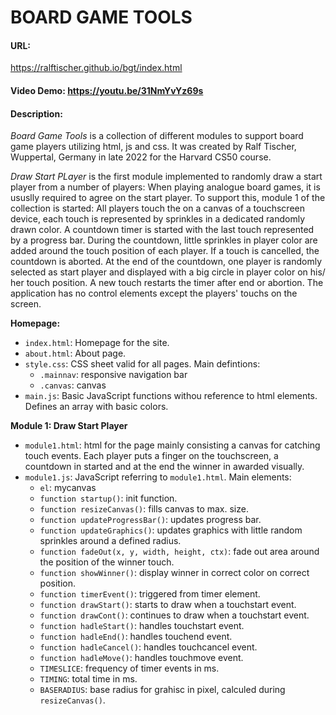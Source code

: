 # BOARD GAME TOOLS
#### URL:
https://ralftischer.github.io/bgt/index.html
#### Video Demo:  https://youtu.be/31NmYvYz69s
#### Description:
*Board Game Tools* is a collection of different modules to support board game players utilizing html, js and css. It was created by Ralf Tischer, Wuppertal, Germany in late 2022 for the Harvard CS50 course.

*Draw Start PLayer* is the first module implemented to randomly draw a start player from a number of players: When playing analogue board games, it is ususlly required to agree on the start player. To support this, module 1 of the collection is started: All players touch the on a canvas of a touchscreen device, each touch is represented by sprinkles in a dedicated randomly drawn color. A countdown timer is started with the last touch represented by a progress bar. During the countdown, little sprinkles in player color are added around the touch position of each player. If a touch is cancelled, the countdown is aborted. At the end of the countdown, one player is randomly selected as start player and displayed with a big circle in player color on his/ her touch position. A new touch restarts the timer after end or abortion.
The application has no control elements except the players' touchs on the screen.

**Homepage:**
- `index.html`: Homepage for the site.
- `about.html`: About page.
- `style.css`: CSS sheet valid for all pages. Main defintions:
    -   `.mainnav`: responsive navigation bar
    -   `.canvas`: canvas
- `main.js`: Basic JavaScript functions withou reference to html elements. Defines an array with basic colors.

**Module 1: Draw Start Player**
- `module1.html`: html for the page mainly consisting a canvas for catching touch events. Each player puts a finger on the touchscreen, a countdown in started and at the end the winner in awarded visually.
- `module1.js`: JavaScript referring to `module1.html`. Main elements:
    - `el`: mycanvas
    - `function startup()`: init function.
    - `function resizeCanvas()`: fills canvas to max. size.
    - `function updateProgressBar()`: updates progress bar.
    - `function updateGraphics()`: updates graphics with little random sprinkles around a defined radius.
    - `function fadeOut(x, y, width, height, ctx)`: fade out area around the position of the winner touch.
    - `function showWinner()`: display winner in correct color on correct position.
    - `function timerEvent()`: triggered from timer element.
    - `function drawStart()`: starts to draw when a touchstart event.
    - `function drawCont()`: continues to draw when a touchstart event.
    - `function hadleStart()`: handles touchstart event.
    - `function hadleEnd()`: handles touchend event.
    - `function hadleCancel()`: handles touchcancel event.
    - `function hadleMove()`: handles touchmove event.
    - `TIMESLICE`: frequency of timer events in ms.
    - `TIMING`: total time in ms.
    - `BASERADIUS`: base radius for grahisc in pixel, calculed during `resizeCanvas()`.

